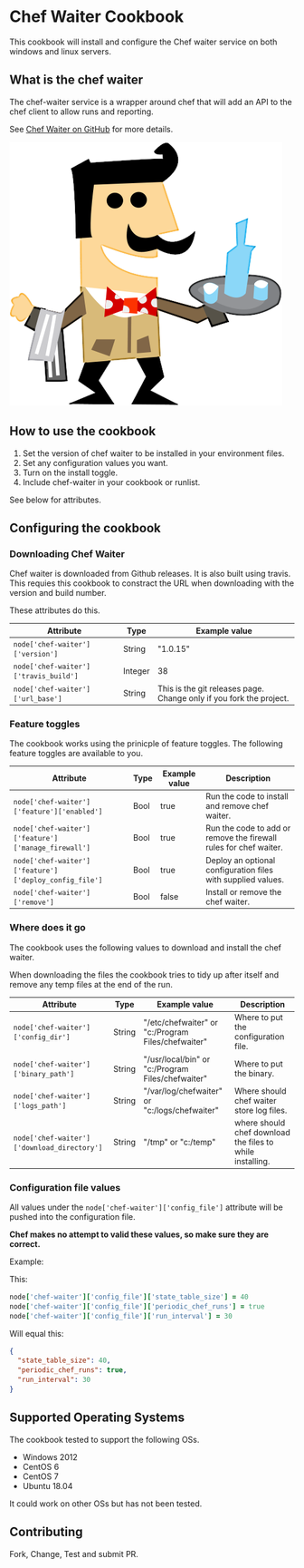 # Chef Waiter Cookbook

This cookbook will install and configure the Chef waiter service on both windows and linux servers.

## What is the chef waiter

The chef-waiter service is a wrapper around chef that will add an API to the chef client to allow runs and reporting.

See [Chef Waiter on GitHub]("https://github.com/morfien101/chef-waiter") for more details.

![penguin waiter](./README/waiter_T.png "penguin waiter")

## How to use the cookbook

1. Set the version of chef waiter to be installed in your environment files.
1. Set any configuration values you want.
1. Turn on the install toggle.
1. Include chef-waiter in your cookbook or runlist.

See below for attributes.

## Configuring the cookbook

### Downloading Chef Waiter

Chef waiter is downloaded from Github releases. It is also built using travis. This requies this cookbook to constract the URL when downloading with the version and build number.

These attributes do this.

| Attribute | Type | Example value |
---|---|---
`node['chef-waiter']['version']` | String | "1.0.15"
`node['chef-waiter']['travis_build']` | Integer | 38
`node['chef-waiter']['url_base']` | String | This is the git releases page. Change only if you fork the project.

### Feature toggles

The cookbook works using the prinicple of feature toggles.
The following feature toggles are available to you.

| Attribute | Type | Example value | Description
---|---|---|---
`node['chef-waiter']['feature']['enabled']` | Bool | true | Run the code to install and remove chef waiter.
`node['chef-waiter']['feature']['manage_firewall']` | Bool | true | Run the code to add or remove the firewall rules for chef waiter.
`node['chef-waiter']['feature']['deploy_config_file']` | Bool | true | Deploy an optional configuration files with supplied values.
`node['chef-waiter']['remove']` | Bool | false | Install or remove the chef waiter.

### Where does it go

The cookbook uses the following values to download and install the chef waiter.

When downloading the files the cookbook tries  to tidy up after itself and remove any temp files at the end of the run.

| Attribute | Type | Example value | Description
---|---|---|---
`node['chef-waiter']['config_dir']` | String | "/etc/chefwaiter" or "c:/Program Files/chefwaiter" | Where to put the configuration file.
`node['chef-waiter']['binary_path']` | String | "/usr/local/bin" or "c:/Program Files/chefwaiter" | Where to put the binary.
`node['chef-waiter']['logs_path']` | String | "/var/log/chefwaiter" or "c:/logs/chefwaiter" | Where should chef waiter store log files.
`node['chef-waiter']['download_directory']` | String | "/tmp" or "c:/temp" | where should chef download the files to while installing.

### Configuration file values

All values under the `node['chef-waiter']['config_file']` attribute will be pushed into the configuration file. 

__Chef makes no attempt to valid these values, so make sure they are correct.__

Example:

This:

```ruby
node['chef-waiter']['config_file']['state_table_size'] = 40
node['chef-waiter']['config_file']['periodic_chef_runs'] = true
node['chef-waiter']['config_file']['run_interval'] = 30
```

Will equal this:

```json
{
  "state_table_size": 40,
  "periodic_chef_runs": true,
  "run_interval": 30
}
```

## Supported Operating Systems

The cookbook tested to support the following OSs.

* Windows 2012
* CentOS 6
* CentOS 7
* Ubuntu 18.04

It could work on other OSs but has not been tested.

## Contributing

Fork, Change, Test and submit PR.